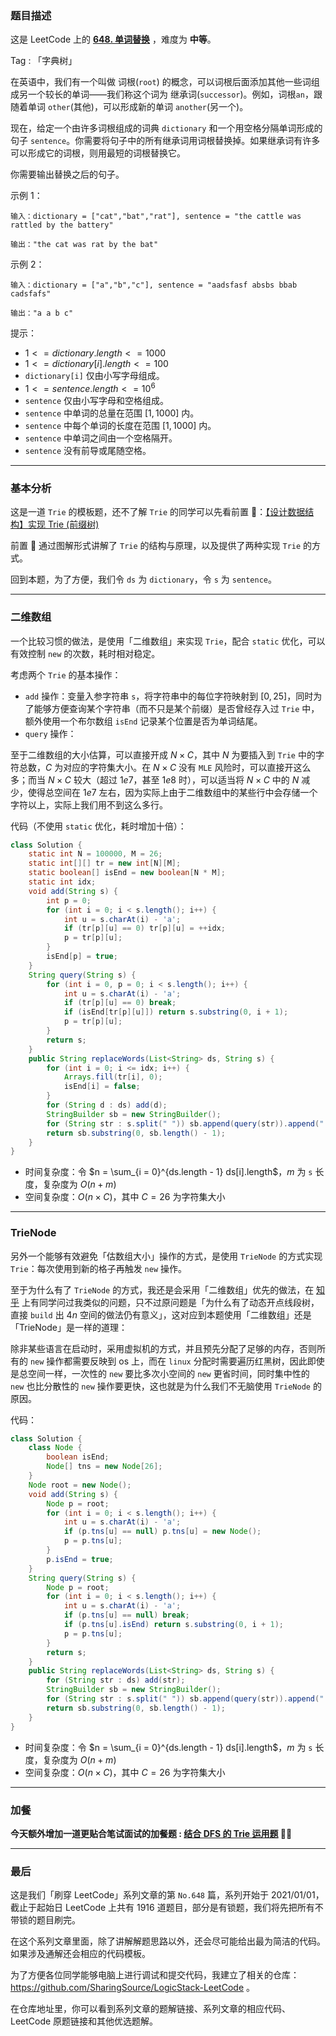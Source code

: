 ### 题目描述

这是 LeetCode 上的 **[648. 单词替换](https://leetcode.cn/problems/replace-words/solution/by-ac_oier-jecf/)** ，难度为 **中等**。

Tag : 「字典树」



在英语中，我们有一个叫做 词根(`root`) 的概念，可以词根后面添加其他一些词组成另一个较长的单词——我们称这个词为 继承词(`successor`)。例如，词根`an`，跟随着单词 `other`(其他)，可以形成新的单词 `another`(另一个)。

现在，给定一个由许多词根组成的词典 `dictionary` 和一个用空格分隔单词形成的句子 `sentence`。你需要将句子中的所有继承词用词根替换掉。如果继承词有许多可以形成它的词根，则用最短的词根替换它。

你需要输出替换之后的句子。

示例 1：
```
输入：dictionary = ["cat","bat","rat"], sentence = "the cattle was rattled by the battery"

输出："the cat was rat by the bat"
```
示例 2：
```
输入：dictionary = ["a","b","c"], sentence = "aadsfasf absbs bbab cadsfafs"

输出："a a b c"
```

提示：
* $1 <= dictionary.length <= 1000$
* $1 <= dictionary[i].length <= 100$
* `dictionary[i]` 仅由小写字母组成。
* $1 <= sentence.length <= 10^6$
* `sentence` 仅由小写字母和空格组成。
* `sentence` 中单词的总量在范围 $[1, 1000]$ 内。
* `sentence` 中每个单词的长度在范围 $[1, 1000]$ 内。
* `sentence` 中单词之间由一个空格隔开。
* `sentence` 没有前导或尾随空格。

---

### 基本分析

这是一道 `Trie` 的模板题，还不了解 `Trie` 的同学可以先看前置 🧀：[【设计数据结构】实现 Trie (前缀树)](https://mp.weixin.qq.com/s?__biz=MzU4NDE3MTEyMA==&mid=2247488490&idx=1&sn=db2998cb0e5f08684ee1b6009b974089)

前置 🧀 通过图解形式讲解了 `Trie` 的结构与原理，以及提供了两种实现 `Trie` 的方式。

回到本题，为了方便，我们令 `ds` 为 `dictionary`，令 `s` 为 `sentence`。

---

### 二维数组 

一个比较习惯的做法，是使用「二维数组」来实现 `Trie`，配合 `static` 优化，可以有效控制 `new` 的次数，耗时相对稳定。

考虑两个 `Trie` 的基本操作：

* `add` 操作：变量入参字符串 `s`，将字符串中的每位字符映射到 $[0, 25]$，同时为了能够方便查询某个字符串（而不只是某个前缀）是否曾经存入过 `Trie` 中，额外使用一个布尔数组 `isEnd` 记录某个位置是否为单词结尾。
* `query` 操作：

至于二维数组的大小估算，可以直接开成 $N \times C$，其中 $N$ 为要插入到 `Trie` 中的字符总数，$C$ 为对应的字符集大小。在 $N \times C$ 没有 `MLE` 风险时，可以直接开这么多；而当 $N \times C$ 较大（超过 $1e7$，甚至 $1e8$ 时），可以适当将 $N \times C$ 中的 $N$ 减少，使得总空间在 $1e7$ 左右，因为实际上由于二维数组中的某些行中会存储一个字符以上，实际上我们用不到这么多行。

代码（不使用 `static` 优化，耗时增加十倍）：
```java
class Solution {
    static int N = 100000, M = 26;
    static int[][] tr = new int[N][M];
    static boolean[] isEnd = new boolean[N * M];
    static int idx;
    void add(String s) {
        int p = 0;
        for (int i = 0; i < s.length(); i++) {
            int u = s.charAt(i) - 'a';
            if (tr[p][u] == 0) tr[p][u] = ++idx;
            p = tr[p][u];
        }
        isEnd[p] = true;
    }
    String query(String s) {
        for (int i = 0, p = 0; i < s.length(); i++) {
            int u = s.charAt(i) - 'a';
            if (tr[p][u] == 0) break;
            if (isEnd[tr[p][u]]) return s.substring(0, i + 1);
            p = tr[p][u];
        }
        return s;
    }
    public String replaceWords(List<String> ds, String s) {
        for (int i = 0; i <= idx; i++) {
            Arrays.fill(tr[i], 0);
            isEnd[i] = false;
        }
        for (String d : ds) add(d);
        StringBuilder sb = new StringBuilder();
        for (String str : s.split(" ")) sb.append(query(str)).append(" ");
        return sb.substring(0, sb.length() - 1);
    }
}
```
* 时间复杂度：令 $n = \sum_{i = 0}^{ds.length - 1} ds[i].length$，$m$ 为 `s` 长度，复杂度为 $O(n + m)$
* 空间复杂度：$O(n \times C)$，其中 $C = 26$ 为字符集大小

---

### TrieNode

另外一个能够有效避免「估数组大小」操作的方式，是使用 `TrieNode` 的方式实现 `Trie`：每次使用到新的格子再触发 `new` 操作。

至于为什么有了 `TrieNode` 的方式，我还是会采用「二维数组」优先的做法，在 [知乎](https://zhuanlan.zhihu.com/p/531180364) 上有同学问过我类似的问题，只不过原问题是「为什么有了动态开点线段树，直接 `build` 出 $4n$ 空间的做法仍有意义」，这对应到本题使用「二维数组」还是「TrieNode」是一样的道理：

除非某些语言在启动时，采用虚拟机的方式，并且预先分配了足够的内存，否则所有的 `new` 操作都需要反映到 os 上，而在 `linux` 分配时需要遍历红黑树，因此即使是总空间一样，一次性的 `new` 要比多次小空间的 `new` 更省时间，同时集中性的 `new` 也比分散性的 `new` 操作要更快，这也就是为什么我们不无脑使用 `TrieNode` 的原因。

代码：
```java
class Solution {
    class Node {
        boolean isEnd;
        Node[] tns = new Node[26];
    }
    Node root = new Node();
    void add(String s) {
        Node p = root;
        for (int i = 0; i < s.length(); i++) {
            int u = s.charAt(i) - 'a';
            if (p.tns[u] == null) p.tns[u] = new Node();
            p = p.tns[u];
        }
        p.isEnd = true;
    }
    String query(String s) {
        Node p = root;
        for (int i = 0; i < s.length(); i++) {
            int u = s.charAt(i) - 'a';
            if (p.tns[u] == null) break;
            if (p.tns[u].isEnd) return s.substring(0, i + 1);
            p = p.tns[u];
        }
        return s;
    }
    public String replaceWords(List<String> ds, String s) {
        for (String str : ds) add(str);
        StringBuilder sb = new StringBuilder();
        for (String str : s.split(" ")) sb.append(query(str)).append(" ");
        return sb.substring(0, sb.length() - 1);
    }
}
```
* 时间复杂度：令 $n = \sum_{i = 0}^{ds.length - 1} ds[i].length$，$m$ 为 `s` 长度，复杂度为 $O(n + m)$
* 空间复杂度：$O(n \times C)$，其中 $C = 26$ 为字符集大小

---

### 加餐

**今天额外增加一道更贴合笔试面试的加餐题 : [结合 DFS 的 Trie 运用题](https://mp.weixin.qq.com/s?__biz=MzU4NDE3MTEyMA==&mid=2247492188&idx=1&sn=a1436d1ffe2b8200a36c3196ca1c7ed1) 🎉🎉**

---

### 最后

这是我们「刷穿 LeetCode」系列文章的第 `No.648` 篇，系列开始于 2021/01/01，截止于起始日 LeetCode 上共有 1916 道题目，部分是有锁题，我们将先把所有不带锁的题目刷完。

在这个系列文章里面，除了讲解解题思路以外，还会尽可能给出最为简洁的代码。如果涉及通解还会相应的代码模板。

为了方便各位同学能够电脑上进行调试和提交代码，我建立了相关的仓库：https://github.com/SharingSource/LogicStack-LeetCode 。

在仓库地址里，你可以看到系列文章的题解链接、系列文章的相应代码、LeetCode 原题链接和其他优选题解。


